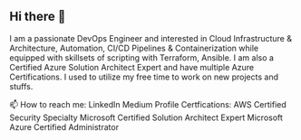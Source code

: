 ## Hi there 👋

I am a passionate DevOps Engineer and interested in Cloud Infrastructure & Architecture, Automation, CI/CD Pipelines & Containerization while equipped with skillsets of scripting with Terraform, Ansible. 
I am also a Certified Azure Solution Architect Expert and have multiple Azure Certifications. I used to utilize my free time to work on new  projects and stuffs.

📫 How to reach me: LinkedIn Medium Profile
Certfications: AWS Certified Security Specialty Microsoft Certified Solution Architect Expert Microsoft Azure Certified Administrator

